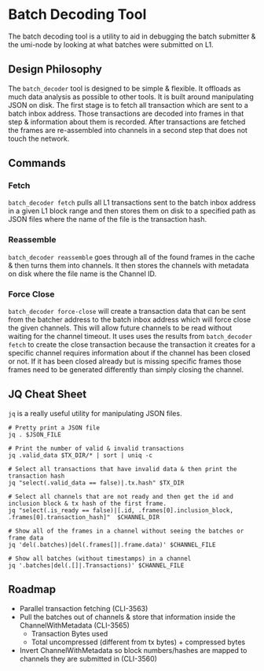 # Batch Decoding Tool

The batch decoding tool is a utility to aid in debugging the batch submitter & the umi-node
by looking at what batches were submitted on L1.

## Design Philosophy

The `batch_decoder` tool is designed to be simple & flexible. It offloads as much data analysis
as possible to other tools. It is built around manipulating JSON on disk. The first stage is to
fetch all transaction which are sent to a batch inbox address. Those transactions are decoded into
frames in that step & information about them is recorded. After transactions are fetched the frames
are re-assembled into channels in a second step that does not touch the network.


## Commands

### Fetch

`batch_decoder fetch` pulls all L1 transactions sent to the batch inbox address in a given L1 block
range and then stores them on disk to a specified path as JSON files where the name of the file is
the transaction hash.

### Reassemble

`batch_decoder reassemble` goes through all of the found frames in the cache & then turns them
into channels. It then stores the channels with metadata on disk where the file name is the Channel ID.


### Force Close

`batch_decoder force-close` will create a transaction data that can be sent from the batcher address to
the batch inbox address which will force close the given channels. This will allow future channels to
be read without waiting for the channel timeout. It uses uses the results from `batch_decoder fetch` to
create the close transaction because the transaction it creates for a specific channel requires information
about if the channel has been closed or not. If it has been closed already but is missing specific frames
those frames need to be generated differently than simply closing the channel.


## JQ Cheat Sheet

`jq` is a really useful utility for manipulating JSON files.

```
# Pretty print a JSON file
jq . $JSON_FILE

# Print the number of valid & invalid transactions
jq .valid_data $TX_DIR/* | sort | uniq -c

# Select all transactions that have invalid data & then print the transaction hash
jq "select(.valid_data == false)|.tx.hash" $TX_DIR

# Select all channels that are not ready and then get the id and inclusion block & tx hash of the first frame.
jq "select(.is_ready == false)|[.id, .frames[0].inclusion_block, .frames[0].transaction_hash]"  $CHANNEL_DIR

# Show all of the frames in a channel without seeing the batches or frame data
jq 'del(.batches)|del(.frames[]|.frame.data)' $CHANNEL_FILE

# Show all batches (without timestamps) in a channel
jq '.batches|del(.[]|.Transactions)' $CHANNEL_FILE
```


## Roadmap

- Parallel transaction fetching (CLI-3563)
- Pull the batches out of channels & store that information inside the ChannelWithMetadata (CLI-3565)
	- Transaction Bytes used
	- Total uncompressed (different from tx bytes) + compressed bytes
- Invert ChannelWithMetadata so block numbers/hashes are mapped to channels they are submitted in (CLI-3560)
